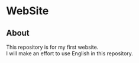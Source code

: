 # WebSite
## About
This repository is for my first website.\
I will make an effort to use English in this repository.
